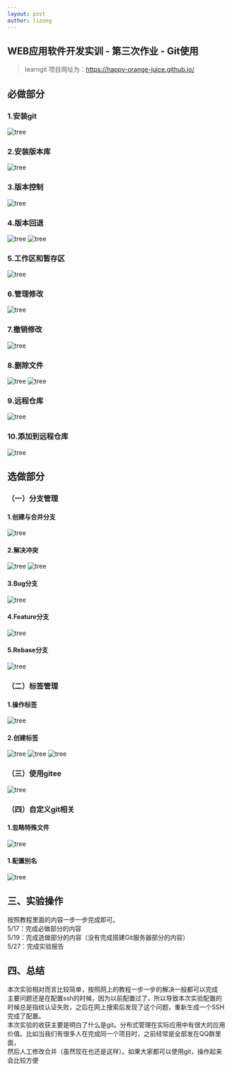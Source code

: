 ```yaml
---
layout: post
author: lizong
---
```

## WEB应用软件开发实训 - 第三次作业 - Git使用
>learngit 项目网址为：https://happy-orange-juice.github.io/
## 必做部分
### 1.安装git
![tree](/assets/images/安装git.png)
### 2.安装版本库
![tree](/assets/images/创建版本库.png)
### 3.版本控制
![tree](/assets/images/版本控制.png)
### 4.版本回退
![tree](/assets/images/版本回退1.png)
![tree](/assets/images/版本回退2.png)
### 5.工作区和暂存区
![tree](/assets/images/工作区与暂存区.png)
### 6.管理修改
![tree](/assets/images/管理修改.png)
### 7.撤销修改
![tree](/assets/images/撤销修改.png)
### 8.删除文件
![tree](/assets/images/删除文件1.png)
![tree](/assets/images/删除文件2.png)
### 9.远程仓库
![tree](/assets/images/远程仓库以及添加远程仓库.png)
### 10.添加到远程仓库
![tree](/assets/images/远程仓库以及添加远程仓库.png)

## 选做部分
### （一）分支管理
#### 1.创建与合并分支
![tree](/assets/images/分支管理_创建与合并分支.png)
#### 2.解决冲突
![tree](/assets/images/分支管理_解决冲突1.png)
![tree](/assets/images/分支管理_解决冲突2.png)
#### 3.Bug分支
![tree](/assets/images/分支管理_Bug分支.png)
#### 4.Feature分支
![tree](/assets/images/分支管理_Feature分支.png)
#### 5.Rebase分支
![tree](/assets/images/分支管理_Rebase.png)
### （二）标签管理
#### 1.操作标签
![tree](/assets/images/标签管理_操作标签.png)
#### 2.创建标签
![tree](/assets/images/标签管理_创建标签.png)
![tree](/assets/images/标签管理_创建标签1.png)
![tree](/assets/images/标签管理_创建标签2.png)
### （三）使用gitee
![tree](/assets/images/gitee.png)
### （四）自定义git相关
#### 1.忽略特殊文件
![tree](/assets/images/自定义Git_忽略特殊文件.png)
#### 1.配置别名
![tree](/assets/images/自定义Git_配置别名.png)
## 三、实验操作
按照教程里面的内容一步一步完成即可。  
5/17：完成必做部分的内容    
5/19：完成选做部分的内容（没有完成搭建Git服务器部分的内容）  
5/27：完成实验报告
## 四、总结
本次实验相对而言比较简单，按照网上的教程一步一步的解决一般都可以完成  
主要问题还是在配置ssh的时候，因为以前配置过了，所以导致本次实验配置的  
时候总是指纹认证失败，之后在网上搜索后发现了这个问题，重新生成一个SSH  
完成了配置。  
本次实验的收获主要是明白了什么是git。分布式管理在实际应用中有很大的应用  
价值。比如当我们有很多人在完成同一个项目时，之前经常是全部发在QQ群里面，  
然后人工修改合并（虽然现在也还是这样）。如果大家都可以使用git，操作起来   
会比较方便
